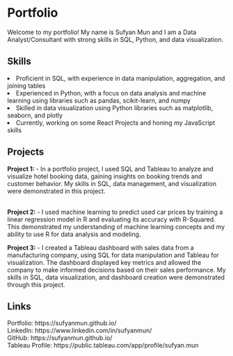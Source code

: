 <h1> Portfolio </h2>
Welcome to my portfolio! My name is Sufyan Mun and I am a Data Analyst/Consultant with strong skills in SQL, Python, and data visualization. <br>

<h2> Skills </h2>
<li> Proficient in SQL, with experience in data manipulation, aggregation, and joining tables </li>
<li>Experienced in Python, with a focus on data analysis and machine learning using libraries such as pandas, scikit-learn, and numpy </li>
<li> Skilled in data visualization using Python libraries such as matplotlib, seaborn, and plotly </li>
<li> Currently, working on some React Projects and honing my JavaScript skills </li>

<h2> Projects </h2>
<b> Project 1: </b> - In a portfolio project, I used SQL and Tableau to analyze and visualize hotel booking data, gaining insights on booking trends and customer behavior. My skills in SQL, data management, and visualization were demonstrated in this project. <br> <br>

<b> Project 2: </b> - I used machine learning to predict used car prices by training a linear regression model in R and evaluating its accuracy with R-Squared. This demonstrated my understanding of machine learning concepts and my ability to use R for data analysis and modeling. <br>

<b> Project 3: </b> - I created a Tableau dashboard with sales data from a manufacturing company, using SQL for data manipulation and Tableau for visualization. The dashboard displayed key metrics and allowed the company to make informed decisions based on their sales performance. My skills in SQL, data visualization, and dashboard creation were demonstrated through this project. <br>

<h2> Links </h2>
Portfolio: https://sufyanmun.github.io/ <br>
LinkedIn: https://www.linkedin.com/in/sufyanmun/ <br>
GitHub: https://sufyanmun.github.io/ <br> 
Tableau Profile: https://public.tableau.com/app/profile/sufyan.mun <br>




